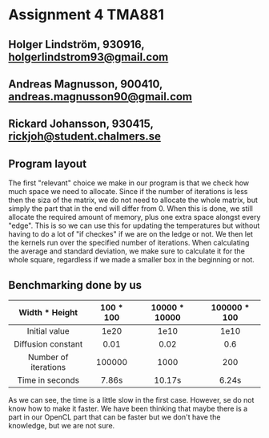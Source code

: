 # Assignment 4 TMA881
## Holger Lindström, 930916, holgerlindstrom93@gmail.com
## Andreas Magnusson, 900410, andreas.magnusson90@gmail.com
## Rickard Johansson, 930415, rickjoh@student.chalmers.se

## Program layout
The first "relevant" choice we make in our program is that we check how much space we need to allocate. Since if the number of iterations is less then the siza of the matrix, we do not need to allocate the whole matrix, but simply the part that in the end will differ from 0.
When this is done, we still allocate the required amount of memory, plus one extra space alongst every "edge". This is so we can use this for updating the temperatures but without having to do a lot of "if checkes" if we are on the ledge or not.
We then let the kernels run over the specified number of iterations.
When calculating the average and standard deviation, we make sure to calculate it for the whole square, regardless if we made a smaller box in the beginning or not.

## Benchmarking done by us

|    Width * Height    | 100 * 100 | 10000 * 10000 | 100000 * 100 |
|:--------------------:|:---------:|:-------------:|:------------:|
|     Initial value    |    1e20   |      1e10     |     1e10     |
|  Diffusion constant  |    0.01   |      0.02     |      0.6     |
| Number of iterations |   100000  |      1000     |      200     |
|    Time in seconds   |   7.86s   |     10.17s    |     6.24s    |

As we can see, the time is a little slow in the first case. However, se do not know how to make it faster. We have been thinking that maybe there is a part in our OpenCL part that can be faster but we don't have the knowledge, but we are not sure.
